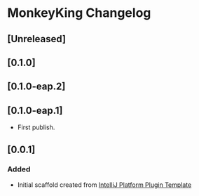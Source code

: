 <!-- Keep a Changelog guide -> https://keepachangelog.com -->

# MonkeyKing Changelog

## [Unreleased]
## [0.1.0]
## [0.1.0-eap.2]

## [0.1.0-eap.1]
- First publish.

## [0.0.1]
### Added
- Initial scaffold created from [IntelliJ Platform Plugin Template](https://github.com/JetBrains/intellij-platform-plugin-template)
